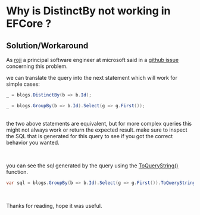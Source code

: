 


# Why is DistinctBy not working in EFCore ?

## Solution/Workaround

As [roji](https://github.com/roji) a principal software engineer at microsoft said in a [github issue](https://github.com/dotnet/efcore/issues/27470) concerning this problem.

we can translate the query into the next statement which will work for simple cases:


```cs
_ = blogs.DistinctBy(b => b.Id);

_ = blogs.GroupBy(b => b.Id).Select(g => g.First());

```

\
the two above statements are equivalent, but for more complex queries this might not always work or return the expected result.
make sure to inspect the SQL that is generated for this query to see if you got the correct behavior you wanted.

<br>

you can see the sql generated by the query using the [ToQueryString()](https://learn.microsoft.com/en-us/dotnet/api/microsoft.entityframeworkcore.query.iqueryingenumerable.toquerystring?view=efcore-8.0) function.



```cs
var sql = blogs.GroupBy(b => b.Id).Select(g => g.First()).ToQueryString();
```

<br>

Thanks for reading, hope it was useful.
  
  